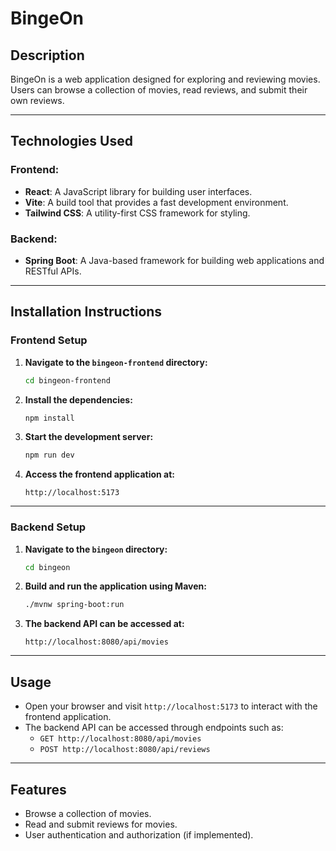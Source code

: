 # BingeOn

## Description
BingeOn is a web application designed for exploring and reviewing movies. Users can browse a collection of movies, read reviews, and submit their own reviews.

---

## Technologies Used

### Frontend:
- **React**: A JavaScript library for building user interfaces.
- **Vite**: A build tool that provides a fast development environment.
- **Tailwind CSS**: A utility-first CSS framework for styling.

### Backend:
- **Spring Boot**: A Java-based framework for building web applications and RESTful APIs.

---

## Installation Instructions

### Frontend Setup
1. **Navigate to the `bingeon-frontend` directory:**
   ```bash
   cd bingeon-frontend
   ```
2. **Install the dependencies:**
   ```bash
   npm install
   ```
3. **Start the development server:**
   ```bash
   npm run dev
   ```
4. **Access the frontend application at:**
   ```
   http://localhost:5173
   ```

---

### Backend Setup
1. **Navigate to the `bingeon` directory:**
   ```bash
   cd bingeon
   ```
2. **Build and run the application using Maven:**
   ```bash
   ./mvnw spring-boot:run
   ```
3. **The backend API can be accessed at:**
   ```
   http://localhost:8080/api/movies
   ```

---

## Usage
- Open your browser and visit `http://localhost:5173` to interact with the frontend application.
- The backend API can be accessed through endpoints such as:
  - `GET http://localhost:8080/api/movies`
  - `POST http://localhost:8080/api/reviews`

---

## Features
- Browse a collection of movies.
- Read and submit reviews for movies.
- User authentication and authorization (if implemented).

